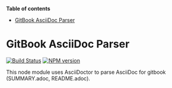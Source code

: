 <!-- START doctoc generated TOC please keep comment here to allow auto update -->
<!-- DON'T EDIT THIS SECTION, INSTEAD RE-RUN doctoc TO UPDATE -->
**Table of contents**

- [GitBook AsciiDoc Parser](#gitbook-asciidoc-parser)

<!-- END doctoc generated TOC please keep comment here to allow auto update -->

# GitBook AsciiDoc Parser

[![Build Status](https://travis-ci.org/GitbookIO/gitbook-asciidoc.png?branch=master)](https://travis-ci.org/GitbookIO/gitbook-asciidoc)
[![NPM version](https://badge.fury.io/js/gitbook-asciidoc.svg)](http://badge.fury.io/js/gitbook-asciidoc)

This node module uses AsciiDoctor to parse AsciiDoc for gitbook (SUMMARY.adoc, README.adoc).
